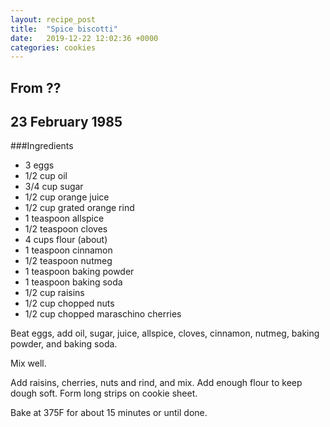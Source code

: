 ```yaml
---
layout: recipe_post
title:  "Spice biscotti"
date:   2019-12-22 12:02:36 +0000
categories: cookies
---
```


## From ??
## 23 February 1985
###Ingredients
* 3 eggs
* 1/2 cup oil
* 3/4 cup sugar
* 1/2 cup orange juice
* 1/2 cup grated orange rind
* 1 teaspoon allspice
* 1/2 teaspoon cloves
* 4 cups flour (about)
* 1 teaspoon cinnamon
* 1/2 teaspoon nutmeg
* 1 teaspoon baking powder
* 1 teaspoon baking soda
* 1/2 cup raisins
* 1/2 cup chopped nuts
* 1/2 cup chopped maraschino cherries

Beat eggs, add oil, sugar, juice, allspice, cloves, cinnamon, nutmeg, baking powder, and baking soda.


Mix well.
 

Add raisins, cherries, nuts and rind, and mix. Add enough flour to keep dough soft. Form long strips on cookie sheet.


Bake at 375F for about 15 minutes or until done.